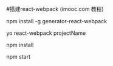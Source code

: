 #搭建react-webpack (imooc.com 教程)

npm install -g generator-react-webpack

yo react-webpack projectName

npm install

npm start

